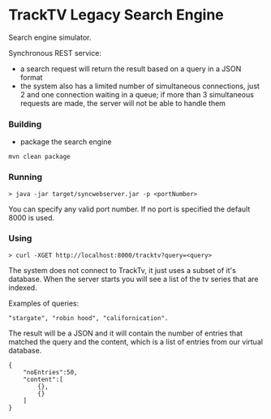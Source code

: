 # TrackTV Legacy Search Engine

Search engine simulator.

Synchronous REST service:
* a search request will return the result based on a query in a JSON format
* the system also has a limited number of simultaneous connections, just 2 and one connection waiting in a queue;
if more than 3 simultaneous requests are made, the server will not be able to handle them

### Building

* package the search engine
```
mvn clean package
```

### Running

```
> java -jar target/syncwebserver.jar -p <portNumber>
```

You can specify any valid port number. If no port is specified the default 8000 is used.

### Using
```
> curl -XGET http://localhost:8000/tracktv?query=<query>
```
The system does not connect to TrackTv, it just uses a subset of it's database.
When the server starts you will see a list of the tv series that are indexed.

Examples of queries:
```
"stargate", "robin hood", "californication".
```

The result will be a JSON and it will contain the number of entries that matched the query and the content, which is a list of entries from our virtual database.
```
{
    "noEntries":50,
    "content":[
        {},
        {}
    ]
}
```






